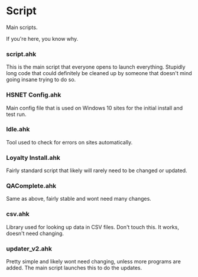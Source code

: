 # Script

Main scripts.

If you're here, you know why.


### script.ahk
This is the main script that everyone opens to launch everything. 
Stupidly long code that could definitely be cleaned up by someone that doesn't mind going insane trying to do so.

### HSNET Config.ahk
Main config file that is used on Windows 10 sites for the initial install and test run.

### Idle.ahk
Tool used to check for errors on sites automatically.

### Loyalty Install.ahk
Fairly standard script that likely will rarely need to be changed or updated. 

### QAComplete.ahk
Same as above, fairly stable and wont need many changes.

### csv.ahk
Library used for looking up data in CSV files. Don't touch this. It works, doesn't need changing.

### updater_v2.ahk
Pretty simple and likely wont need changing, unless more programs are added. 
The main script launches this to do the updates.